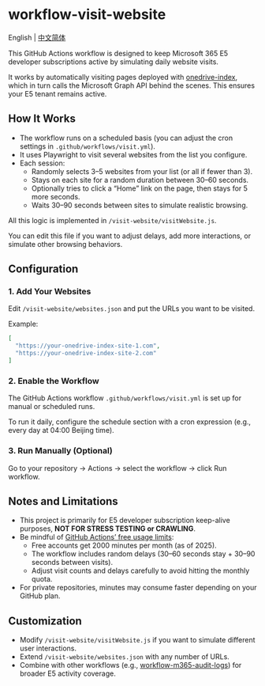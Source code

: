# workflow-visit-website

English | [中文简体](./README.zh-CN.md)

This GitHub Actions workflow is designed to keep Microsoft 365 E5 developer subscriptions active by simulating daily website visits.

It works by automatically visiting pages deployed with [onedrive-index](https://github.com/iRedScarf/onedrive-index), which in turn calls the Microsoft Graph API behind the scenes. This ensures your E5 tenant remains active.

## How It Works

  - The workflow runs on a scheduled basis (you can adjust the cron settings in `.github/workflows/visit.yml`).
  - It uses Playwright to visit several websites from the list you configure.
  - Each session:
    - Randomly selects 3–5 websites from your list (or all if fewer than 3).
    - Stays on each site for a random duration between 30–60 seconds.
    - Optionally tries to click a “Home” link on the page, then stays for 5 more seconds.
    - Waits 30–90 seconds between sites to simulate realistic browsing.

All this logic is implemented in `/visit-website/visitWebsite.js`.

You can edit this file if you want to adjust delays, add more interactions, or simulate other browsing behaviors.

## Configuration

### 1. Add Your Websites

Edit `/visit-website/websites.json` and put the URLs you want to be visited.

Example:
```json
[
  "https://your-onedrive-index-site-1.com",
  "https://your-onedrive-index-site-2.com"
]
```

### 2. Enable the Workflow

The GitHub Actions workflow `.github/workflows/visit.yml` is set up for manual or scheduled runs.

To run it daily, configure the schedule section with a cron expression (e.g., every day at 04:00 Beijing time).

### 3. Run Manually (Optional)

Go to your repository → Actions → select the workflow → click Run workflow.

## Notes and Limitations

  - This project is primarily for E5 developer subscription keep-alive purposes, **NOT FOR STRESS TESTING or CRAWLING**.
  - Be mindful of [GitHub Actions’ free usage limits](https://docs.github.com/en/actions/reference/limits):
    - Free accounts get 2000 minutes per month (as of 2025).
    - The workflow includes random delays (30–60 seconds stay + 30–90 seconds between visits).
    - Adjust visit counts and delays carefully to avoid hitting the monthly quota.
  - For private repositories, minutes may consume faster depending on your GitHub plan.

## Customization

  - Modify `/visit-website/visitWebsite.js` if you want to simulate different user interactions.
  - Extend `/visit-website/websites.json` with any number of URLs.
  - Combine with other workflows (e.g., [workflow-m365-audit-logs](https://github.com/ailoha/workflow-m365-audit-logs)) for broader E5 activity coverage.
